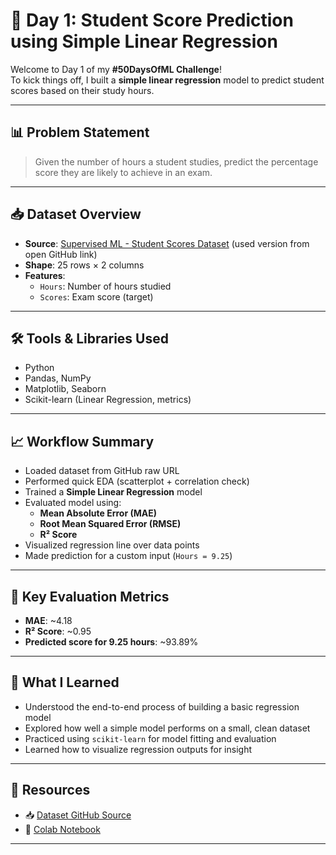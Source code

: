 # 🏡 Day 1: Student Score Prediction using Simple Linear Regression

Welcome to Day 1 of my **#50DaysOfML Challenge**!  
To kick things off, I built a **simple linear regression** model to predict student scores based on their study hours.

---

## 📊 Problem Statement

> Given the number of hours a student studies, predict the percentage score they are likely to achieve in an exam.

---

## 📥 Dataset Overview

- **Source**: [Supervised ML - Student Scores Dataset](https://www.kaggle.com/datasets/spscientist/students-performance-in-exams) (used version from open GitHub link)
- **Shape**: 25 rows × 2 columns
- **Features**:  
  - `Hours`: Number of hours studied  
  - `Scores`: Exam score (target)

---

## 🛠️ Tools & Libraries Used

- Python  
- Pandas, NumPy  
- Matplotlib, Seaborn  
- Scikit-learn (Linear Regression, metrics)

---

## 📈 Workflow Summary

- Loaded dataset from GitHub raw URL
- Performed quick EDA (scatterplot + correlation check)
- Trained a **Simple Linear Regression** model
- Evaluated model using:
  - **Mean Absolute Error (MAE)**
  - **Root Mean Squared Error (RMSE)**
  - **R² Score**
- Visualized regression line over data points
- Made prediction for a custom input (`Hours = 9.25`)

---

## 📌 Key Evaluation Metrics

- **MAE**: ~4.18  
- **R² Score**: ~0.95  
- **Predicted score for 9.25 hours**: ~93.89%

---

## 💬 What I Learned

- Understood the end-to-end process of building a basic regression model  
- Explored how well a simple model performs on a small, clean dataset  
- Practiced using `scikit-learn` for model fitting and evaluation  
- Learned how to visualize regression outputs for insight

---

## 🔗 Resources

- 📥 [Dataset GitHub Source](https://raw.githubusercontent.com/AdiPersonalWorks/Random/master/student_scores%20-%20student_scores.csv)
- 📒 [Colab Notebook](https://colab.research.google.com/drive/1I3rCN63q8paAfyZjQiHlk_4KDZdZqbge)

---

